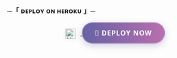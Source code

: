 ### ─「 ᴅᴇᴩʟᴏʏ ᴏɴ ʜᴇʀᴏᴋᴜ 」─

<p align="center">
  <a href="https://heroku.com/deploy?template=https://github.com/Akash8t2/SFW-ANIME">
    <div style="text-align: center;">
      <img src="https://www.vectorlogo.zone/logos/heroku/heroku-icon.svg" alt="Heroku" width="24" style="vertical-align: middle; margin-right: 10px; filter: drop-shadow(0 2px 4px rgba(0,0,0,0.15));">
      <span style="
        background: linear-gradient(90deg, #6762A6 0%, #B86FAD 100%);
        padding: 12px 28px;
        border-radius: 30px;
        color: white;
        font-family: 'Segoe UI', Tahoma, Geneva, Verdana, sans-serif;
        font-weight: 700;
        font-size: 16px;
        letter-spacing: 1px;
        text-decoration: none;
        box-shadow: 0 5px 15px rgba(103, 98, 166, 0.3);
        display: inline-flex;
        align-items: center;
        border: 2px solid rgba(255, 255, 255, 0.2);
        transition: all 0.3s ease;
      ">
        🚀 DEPLOY NOW
      </span>
    </div>
  </a>
</p>
